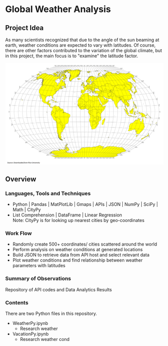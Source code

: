 # Global Weather Analysis
## Project Idea
As many scientists recognized that due to the angle of the sun beaming at earth, weather conditions are expected to vary with latitudes. Of course, there are other factors contributed to the variation of the global climate, but in this project, the main focus is to "examine" the latitude factor.

![Image description](WorldMap.png)

## Overview


### Languages, Tools and Techniques
* Python | Pandas | MatPlotLib | Gmaps | APIs | JSON | NumPy |  SciPy | Math | CityPy
* List Comprehension | DataFrame | Linear Regression   
Note: CityPy is for looking up nearest cities by geo-coordinates

### Work Flow
* Randomly create 500+ coordinates/ cities scattered around the world
* Perform analysis on weather conditions at generated locations
* Build JSON to retrieve data from API host and select relevant data
* Plot weather conditions and find relationship between weather parameters with latitudes

### Summary of Observations
Repository of API codes and Data Analytics Results

### Contents
There are two Python files in this repository.
* WeatherPy.ipynb
    - Research weather
* VacationPy.ipynb
    - Research weather cond
